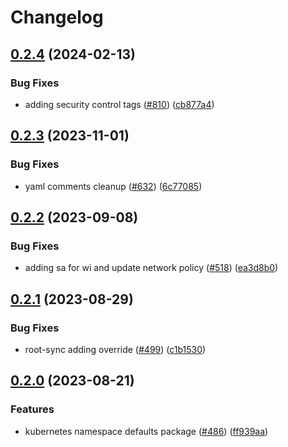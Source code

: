 # Changelog

## [0.2.4](https://github.com/GoogleCloudPlatform/pubsec-declarative-toolkit/compare/solutions/gke/kubernetes/namespace-defaults/0.2.3...solutions/gke/kubernetes/namespace-defaults/0.2.4) (2024-02-13)


### Bug Fixes

* adding security control tags ([#810](https://github.com/GoogleCloudPlatform/pubsec-declarative-toolkit/issues/810)) ([cb877a4](https://github.com/GoogleCloudPlatform/pubsec-declarative-toolkit/commit/cb877a4f465135677675f5e3b42a73b324e9827b))

## [0.2.3](https://github.com/GoogleCloudPlatform/pubsec-declarative-toolkit/compare/solutions/gke/kubernetes/namespace-defaults/0.2.2...solutions/gke/kubernetes/namespace-defaults/0.2.3) (2023-11-01)


### Bug Fixes

* yaml comments cleanup ([#632](https://github.com/GoogleCloudPlatform/pubsec-declarative-toolkit/issues/632)) ([6c77085](https://github.com/GoogleCloudPlatform/pubsec-declarative-toolkit/commit/6c770850242590692365bbbf98222d94e53e5427))

## [0.2.2](https://github.com/GoogleCloudPlatform/pubsec-declarative-toolkit/compare/solutions/gke/kubernetes/namespace-defaults/0.2.1...solutions/gke/kubernetes/namespace-defaults/0.2.2) (2023-09-08)


### Bug Fixes

* adding sa for wi and update network policy ([#518](https://github.com/GoogleCloudPlatform/pubsec-declarative-toolkit/issues/518)) ([ea3d8b0](https://github.com/GoogleCloudPlatform/pubsec-declarative-toolkit/commit/ea3d8b02871c6c48a65e32a73fd92fdab2ecb03f))

## [0.2.1](https://github.com/GoogleCloudPlatform/pubsec-declarative-toolkit/compare/solutions/gke/kubernetes/namespace-defaults/0.2.0...solutions/gke/kubernetes/namespace-defaults/0.2.1) (2023-08-29)


### Bug Fixes

* root-sync adding override ([#499](https://github.com/GoogleCloudPlatform/pubsec-declarative-toolkit/issues/499)) ([c1b1530](https://github.com/GoogleCloudPlatform/pubsec-declarative-toolkit/commit/c1b153086e922b295c97aac72c5d31089ba04014))

## [0.2.0](https://github.com/GoogleCloudPlatform/pubsec-declarative-toolkit/compare/solutions/gke/kubernetes/namespace-defaults-v0.1.0...solutions/gke/kubernetes/namespace-defaults/0.2.0) (2023-08-21)


### Features

* kubernetes namespace defaults package ([#486](https://github.com/GoogleCloudPlatform/pubsec-declarative-toolkit/issues/486)) ([ff939aa](https://github.com/GoogleCloudPlatform/pubsec-declarative-toolkit/commit/ff939aa32c4641f24c40fd8d92ff74467f870d1e))
